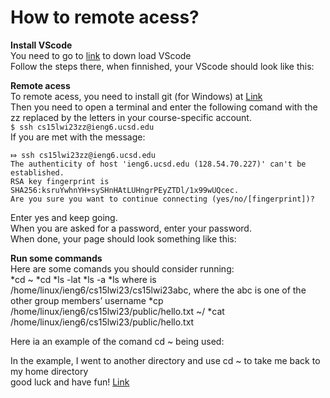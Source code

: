# How to remote acess?
**Install VScode**  
You need to go to [link]( https://code.visualstudio.com/) to down load VScode    
Follow the steps there, when finnished, your VScode should look like this:     


**Remote acess**  
To remote acess, you need to install git (for Windows) at [Link](https://gitforwindows.org/)   
Then you need to open a terminal and enter the following comand with the zz replaced by the letters in your course-specific account.     
`$ ssh cs15lwi23zz@ieng6.ucsd.edu`     
If you are met with the message:      
```
⤇ ssh cs15lwi23zz@ieng6.ucsd.edu     
The authenticity of host 'ieng6.ucsd.edu (128.54.70.227)' can't be established.     
RSA key fingerprint is SHA256:ksruYwhnYH+sySHnHAtLUHngrPEyZTDl/1x99wUQcec.      
Are you sure you want to continue connecting (yes/no/[fingerprint])?      
```     
Enter yes and keep going.     
When you are asked for a password, enter your password.    
When done, your page should look something like this:      





**Run some commands**     
Here are some comands you should consider running:       
*cd ~
*cd
*ls -lat
*ls -a
*ls <directory> where <directory> is /home/linux/ieng6/cs15lwi23/cs15lwi23abc, where the abc is one of the other group members’ username
*cp /home/linux/ieng6/cs15lwi23/public/hello.txt ~/
*cat /home/linux/ieng6/cs15lwi23/public/hello.txt     

Here ia an example of the comand cd ~ being used:       
  
  
  
  
In the example, I went to another directory and use cd ~ to take me back to my home directory      
good luck and have fun!
[Link](https://cs15lwi23anw.github.io/cse15l-lab-reports/more.md)
